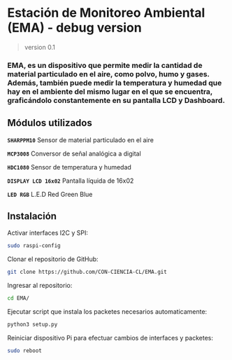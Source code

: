 # Estación de Monitoreo Ambiental (EMA) - debug version
> version 0.1

### EMA, es un dispositivo que permite medir la cantidad de material particulado en el aire, como polvo, humo y gases. Además, también puede medir la temperatura y humedad que hay en el ambiente del mismo lugar en el que se encuentra, graficándolo constantemente en su pantalla LCD y Dashboard.

## Módulos utilizados
**`SHARPPM10`** Sensor de material particulado en el aire  

**`MCP3008`** Conversor de señal analógica a digital  

**`HDC1080`** Sensor de temperatura y humedad  

**`DISPLAY LCD 16x02`** Pantalla líquida de 16x02

**`LED RGB`** L.E.D Red Green Blue  

## Instalación
Activar interfaces I2C y SPI:
```bash
sudo raspi-config
```

Clonar el repositorio de GitHub:
```bash
git clone https://github.com/CON-CIENCIA-CL/EMA.git
```

Ingresar al repositorio:
```bash
cd EMA/
```

Ejecutar script que instala los packetes necesarios automaticamente:
```bash
python3 setup.py
```

Reiniciar dispositivo Pi para efectuar cambios de interfaces y packetes:
```bash
sudo reboot
```
